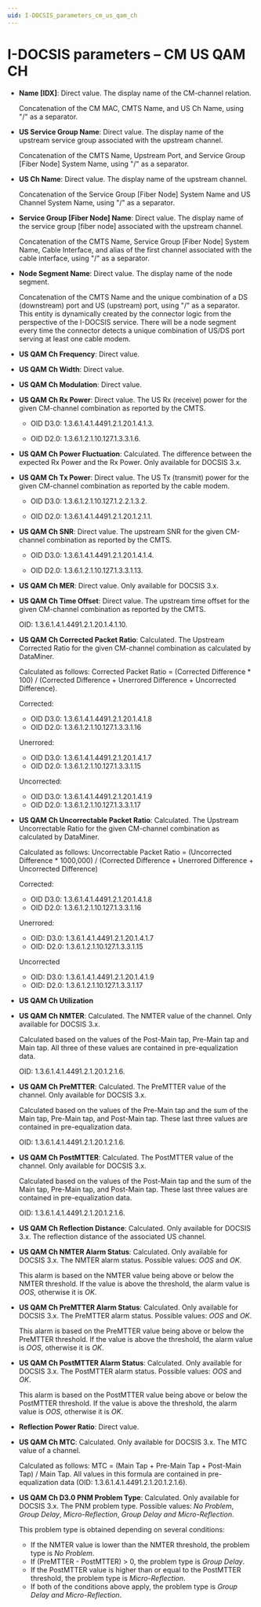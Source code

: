 ```yaml
---
uid: I-DOCSIS_parameters_cm_us_qam_ch
---
```


# I-DOCSIS parameters – CM US QAM CH

- **Name \[IDX]**: Direct value. The display name of the CM-channel relation.

  Concatenation of the CM MAC, CMTS Name, and US Ch Name, using "/" as a separator.

- **US Service Group Name**: Direct value. The display name of the upstream service group associated with the upstream channel.

  Concatenation of the CMTS Name, Upstream Port, and Service Group \[Fiber Node] System Name, using "/" as a separator.

- **US Ch Name**: Direct value. The display name of the upstream channel.

  Concatenation of the Service Group \[Fiber Node] System Name and US Channel System Name, using "/" as a separator.

- **Service Group \[Fiber Node] Name**: Direct value. The display name of the service group \[fiber node] associated with the upstream channel.

  Concatenation of the CMTS Name, Service Group \[Fiber Node] System Name, Cable Interface, and alias of the first channel associated with the cable interface, using "/" as a separator.

- **Node Segment Name**: Direct value. The display name of the node segment.

  Concatenation of the CMTS Name and the unique combination of a DS (downstream) port and US (upstream) port, using "/" as a separator. This entity is dynamically created by the connector logic from the perspective of the I-DOCSIS service. There will be a node segment every time the connector detects a unique combination of US/DS port serving at least one cable modem.

- **US QAM Ch Frequency**: Direct value.

- **US QAM Ch Width**: Direct value.

- **US QAM Ch Modulation**: Direct value.

- **US QAM Ch Rx Power**: Direct value. The US Rx (receive) power for the given CM-channel combination as reported by the CMTS.

  - OID D3.0: 1.3.6.1.4.1.4491.2.1.20.1.4.1.3.

  - OID D2.0: 1.3.6.1.2.1.10.127.1.3.3.1.6.

- **US QAM Ch Power Fluctuation**: Calculated. The difference between the expected Rx Power and the Rx Power. Only available for DOCSIS 3.x.

- **US QAM Ch Tx Power**: Direct value. The US Tx (transmit) power for the given CM-channel combination as reported by the cable modem.

  - OID D3.0: 1.3.6.1.2.1.10.127.1.2.2.1.3.2.

  - OID D2.0: 1.3.6.1.4.1.4491.2.1.20.1.2.1.1.

- **US QAM Ch SNR**: Direct value. The upstream SNR for the given CM-channel combination as reported by the CMTS.

  - OID D3.0: 1.3.6.1.4.1.4491.2.1.20.1.4.1.4.

  - OID D2.0: 1.3.6.1.2.1.10.127.1.3.3.1.13.

- **US QAM Ch MER**: Direct value. Only available for DOCSIS 3.x.

- **US QAM Ch Time Offset**: Direct value. The upstream time offset for the given CM-channel combination as reported by the CMTS.

  OID: 1.3.6.1.4.1.4491.2.1.20.1.4.1.10.

- **US QAM Ch Corrected Packet Ratio**: Calculated. The Upstream Corrected Ratio for the given CM-channel combination as calculated by DataMiner.

  Calculated as follows: Corrected Packet Ratio = (Corrected Difference * 100) / (Corrected Difference + Unerrored Difference + Uncorrected Difference).

  Corrected:

  - OID D3.0: 1.3.6.1.4.1.4491.2.1.20.1.4.1.8
  - OID D2.0: 1.3.6.1.2.1.10.127.1.3.3.1.16

  Unerrored:
  
  - OID D3.0: 1.3.6.1.4.1.4491.2.1.20.1.4.1.7
  - OID D2.0: 1.3.6.1.2.1.10.127.1.3.3.1.15

  Uncorrected:

  - OID D3.0: 1.3.6.1.4.1.4491.2.1.20.1.4.1.9
  - OID D2.0: 1.3.6.1.2.1.10.127.1.3.3.1.17

- **US QAM Ch Uncorrectable Packet Ratio**: Calculated. The Upstream Uncorrectable Ratio for the given CM-channel combination as calculated by DataMiner.

  Calculated as follows: Uncorrectable Packet Ratio = (Uncorrected Difference * 1000,000) / (Corrected Difference + Unerrored Difference + Uncorrected Difference)

  Corrected:

  - OID D3.0: 1.3.6.1.4.1.4491.2.1.20.1.4.1.8
  - OID D2.0: 1.3.6.1.2.1.10.127.1.3.3.1.16

  Unerrored:

  - OID: D3.0: 1.3.6.1.4.1.4491.2.1.20.1.4.1.7
  - OID: D2.0: 1.3.6.1.2.1.10.127.1.3.3.1.15

  Uncorrected

  - OID: D3.0: 1.3.6.1.4.1.4491.2.1.20.1.4.1.9
  - OID: D2.0: 1.3.6.1.2.1.10.127.1.3.3.1.17

- **US QAM Ch Utilization**

- **US QAM Ch NMTER**: Calculated. The NMTER value of the channel. Only available for DOCSIS 3.x.

  Calculated based on the values of the Post-Main tap, Pre-Main tap and Main tap. All three of these values are contained in pre-equalization data.

  OID: 1.3.6.1.4.1.4491.2.1.20.1.2.1.6.

- **US QAM Ch PreMTTER**: Calculated. The PreMTTER value of the channel. Only available for DOCSIS 3.x.

  Calculated based on the values of the Pre-Main tap and the sum of the Main tap, Pre-Main tap, and Post-Main tap. These last three values are contained in pre-equalization data.

  OID: 1.3.6.1.4.1.4491.2.1.20.1.2.1.6.

- **US QAM Ch PostMTTER**: Calculated. The PostMTTER value of the channel. Only available for DOCSIS 3.x.

  Calculated based on the values of the Post-Main tap and the sum of the Main tap, Pre-Main tap, and Post-Main tap. These last three values are contained in pre-equalization data.

  OID: 1.3.6.1.4.1.4491.2.1.20.1.2.1.6.

- **US QAM Ch Reflection Distance**: Calculated. Only available for DOCSIS 3.x. The reflection distance of the associated US channel.

- **US QAM Ch NMTER Alarm Status**: Calculated. Only available for DOCSIS 3.x. The NMTER alarm status. Possible values: *OOS* and *OK*.

  This alarm is based on the NMTER value being above or below the NMTER threshold. If the value is above the threshold, the alarm value is *OOS*, otherwise it is *OK*.

- **US QAM Ch PreMTTER Alarm Status**: Calculated. Only available for DOCSIS 3.x. The PreMTTER alarm status. Possible values: *OOS* and *OK*.

  This alarm is based on the PreMTTER value being above or below the PreMTTER threshold. If the value is above the threshold, the alarm value is *OOS*, otherwise it is *OK*.

- **US QAM Ch PostMTTER Alarm Status**: Calculated. Only available for DOCSIS 3.x. The PostMTTER alarm status. Possible values: *OOS* and *OK*.

  This alarm is based on the PostMTTER value being above or below the PostMTTER threshold. If the value is above the threshold, the alarm value is *OOS*, otherwise it is *OK*.

- **Reflection Power Ratio**: Direct value.

- **US QAM Ch MTC**: Calculated. Only available for DOCSIS 3.x. The MTC value of a channel.

  Calculated as follows: MTC = (Main Tap + Pre-Main Tap + Post-Main Tap) / Main Tap. All values in this formula are contained in pre-equalization data (OID: 1.3.6.1.4.1.4491.2.1.20.1.2.1.6).

- **US QAM Ch D3.0 PNM Problem Type**: Calculated. Only available for DOCSIS 3.x. The PNM problem type. Possible values: *No Problem*, *Group Delay*, *Micro-Reflection*, *Group Delay and Micro-Reflection*.

  This problem type is obtained depending on several conditions:

  - If the NMTER value is lower than the NMTER threshold, the problem type is *No Problem*.
  - If (PreMTTER - PostMTTER) > 0, the problem type is *Group Delay*.
  - If the PostMTTER value is higher than or equal to the PostMTTER threshold, the problem type is *Micro-Reflection*.
  - If both of the conditions above apply, the problem type is *Group Delay and Micro-Reflection*.
